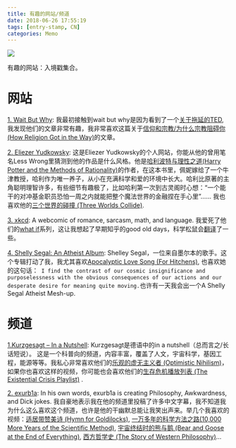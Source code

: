```yaml
---
title: 有趣的网站/频道
date: 2018-06-26 17:55:19
tags: [entry-stamp, CN]
categories: Memo
---
```


![](https://img.shields.io/badge/Lan-CN-orange)

有趣的网站：入境戳集合。

<!--more-->

# 网站

[1. Wait But Why](): 我最初接触到wait but why是因为看到了一个[关于拖延的TED](https://www.ted.com/talks/tim_urban_inside_the_mind_of_a_master_procrastinator), 我发现他们的文章非常有趣，我非常喜欢这篇关于[信仰和宗教/为什么宗教阻碍你 (How Religion Got in the Way)](https://waitbutwhy.com/2014/10/how-religion-got-in-the-way.html)的文章。

[2. Eliezer Yudkowsky](http://yudkowsky.net/): 这是Eliezer Yudkowsky的个人网站，你能从他的曾用笔名Less Wrong里猜测到他的作品是什么风格。他是[哈利波特与理性之道(Harry Potter and the Methods of Rationality)](http://www.hpmor.com)的作者，在这本书里，佩妮嫁给了一个牛津教授，哈利作为唯一养子，从小在充满科学和爱的环境中长大。哈利比原著的主角聪明理智许多，有些细节有趣极了，比如哈利第一次到古灵阁时心想：“一个能干的对冲基金职员恐怕一周之内就能把整个魔法世界的金融捏在手心里”…… 我也喜欢他的[三个世界的碰撞 (Three Worlds Collide)](https://www.lesswrong.com/posts/n5TqCuizyJDfAPjkr/the-baby-eating-aliens-1-8). 

[3. xkcd](https://xkcd.com/): A webcomic of romance, sarcasm, math, and language. 我爱死了他们的[what if](https://what-if.xkcd.com/)系列，这让我想起了早期知乎的good old days，科学松鼠会[翻译](http://songshuhui.net/archives/tag/what-if)了一些。

[4. Shelly Segal: An Atheist Album](https://shelleysegal.bandcamp.com/album/an-atheist-album): Shelley Segal，一位来自墨尔本的歌手。这个专辑打动了我，我尤其喜欢[Apocalyptic Love Song (For Hitchens)](https://shelleysegal.bandcamp.com/track/apocalyptic-love-song-for-hitchens), 也喜欢她的这句话：` I find the contrast of our cosmic insignificance and purposelessness with the obvious consequences of our actions and our desperate desire for meaning quite moving.`也许有一天我会出一个A Shelly Segal Atheist Mesh-up.



# 频道

[1.Kurzgesagt – In a Nutshell](https://www.youtube.com/channel/UCsXVk37bltHxD1rDPwtNM8Q): Kurzgesagt是德语中的in a nutshell（总而言之/长话短说）。 这是一个科普向的频道，内容丰富，覆盖了人文，宇宙科学，基因工程，能源等等。我私心非常喜欢他们的[乐观的虚无主义者 (Optimistic Nihilism)](https://www.youtube.com/watch?v=MBRqu0YOH14&t=40s)，如果你也喜欢这样的视频，你可能也会喜欢他们的[生存危机播放列表 (The Existential Crisis Playlist)](https://www.youtube.com/watch?v=ijFm6DxNVyI&list=PLFs4vir_WsTxontcYm5ctqp89cNBJKNrs) .

[2. exurb1a](https://www.youtube.com/channel/UCimiUgDLbi6P17BdaCZpVbg): In his own words, exurb1a is creating Philosophy, Awkwardness, and Dick jokes. 我自豪地表示我在他的频道里投稿了许多中文字幕，我不知道我为什么这么喜欢这个频道，也许是他的干幽默总能让我笑出声来。举几个我喜欢的视频：[适居带赞美诗 (Hymn for Goldilocks)](https://www.youtube.com/watch?v=V_Ac-SVYI48),  [一万多年的科学方法之路(10,000 More Years of the Scientific Method)](https://www.youtube.com/watch?v=qE0UimODxNg), [宇宙终结时的熊与鹅 (Bear and Goose at the End of Everything)](https://www.youtube.com/watch?v=3N5lgUgAQ-g),  [西方哲学史 (The Story of Western Philosophy)](https://www.youtube.com/watch?v=QkP4g9e86qA)...